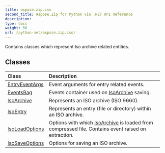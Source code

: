 ```yaml
---
title: aspose.zip.iso
second_title: Aspose.Zip for Python via .NET API Reference
description: 
type: docs
weight: 50
url: /python-net/aspose.zip.iso/
---
```



Contains classes which represent Iso archive related entities.

## Classes
| Class | Description |
| :- | :- |
|[EntryEventArgs](/zip/python-net/aspose.zip.iso/entryeventargs/)|Event arguments for entry related events.|
|[EventsBag](/zip/python-net/aspose.zip.iso/eventsbag/)|Events container used on [IsoArchive](/zip/python-net/aspose.zip.iso/isoarchive/) saving.|
|[IsoArchive](/zip/python-net/aspose.zip.iso/isoarchive/)|Represents an ISO archive (ISO 9660).|
|[IsoEntry](/zip/python-net/aspose.zip.iso/isoentry/)|Represents an entry (file or directory) within an ISO archive.|
|[IsoLoadOptions](/zip/python-net/aspose.zip.iso/isoloadoptions/)|Options with which [IsoArchive](/zip/python-net/aspose.zip.iso/isoarchive/) is loaded from compressed file. Contains event raised on extraction.|
|[IsoSaveOptions](/zip/python-net/aspose.zip.iso/isosaveoptions/)|Options for saving an ISO archive.|
